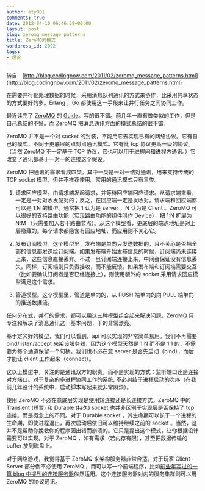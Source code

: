 ```yaml
---
author: ety001
comments: true
date: 2012-04-10 06:46:59+00:00
layout: post
slug: zeromq_message_patterns
title: ZeroMQ的模式
wordpress_id: 2092
tags:
- 理论
---
```


转自：[http://blog.codingnow.com/2011/02/zeromq_message_patterns.html](http://blog.codingnow.com/2011/02/zeromq_message_patterns.html)

在需要并行化处理数据的时候，采用消息队列通讯的方式来协作，比采用共享状态的方式要好的多。Erlang ，Go 都使用这一手段来让并行任务之间协同工作。

最近读完了 [ZeroMQ](http://www.zeromq.org/) 的 [Guide](http://zguide.zeromq.org/chapter:all)。写的很不错。前几年一直有做类似的工作，但是自己总结的不好。而 ZeroMQ 把消息通讯方面的模式总结的很不错。

ZeroMQ 并不是一个对 socket 的封装，不能用它去实现已有的网络协议。它有自己的模式，不同于更底层的点对点通讯模式。它有比 tcp 协议更高一级的协议。（当然 ZeroMQ 不一定基于 TCP 协议，它也可以用于进程间和进程内通讯。）它改变了通讯都基于一对一的连接这个假设。

ZeroMQ 把通讯的需求看成四类。其中一类是一对一结对通讯，用来支持传统的 TCP socket 模型，但并不推荐使用。常用的通讯模式只有三类。

  1. 请求回应模型。由请求端发起请求，并等待回应端回应请求。从请求端来看，一定是一对对收发配对的；反之，在回应端一定是发收对。请求端和回应端都可以是 1:N 的模型。通常把 1 认为是 server ，N 认为是 Client 。ZeroMQ 可以很好的支持路由功能（实现路由功能的组件叫作 Device），把 1:N 扩展为 N:M （只需要加入若干路由节点）。从这个模型看，更底层的端点地址是对上层隐藏的。每个请求都隐含有回应地址，而应用则不关心它。


  2. 发布订阅模型。这个模型里，发布端是单向只发送数据的，且不关心是否把全部的信息都发送给订阅端。如果发布端开始发布信息的时候，订阅端尚未连接上来，这些信息直接丢弃。不过一旦订阅端连接上来，中间会保证没有信息丢失。同样，订阅端则只负责接收，而不能反馈。如果发布端和订阅端需要交互（比如要确认订阅者是否已经连接上），则使用额外的 socket 采用请求回应模型满足这个需求。


  3. 管道模型。这个模型里，管道是单向的，从 PUSH 端单向的向 PULL 端单向的推送数据流。

任何分布式，并行的需求，都可以用这三种模型组合起来解决问题。ZeroMQ 只专注和解决了消息通讯这一基本问题，干的非常漂亮。

基于定义好的模型，我们可以看到，api 可以实现的非常简单易用。我们不再需要 bind/listen/accept 来架设服务器，因为这个模型天然是 1:N 而不是 1:1 的，不需要为每个通道保留一个句柄。我们也不必在意 server 是否先启动（bind），而后才能让 client 工作起来（connect）。

这以上模型中，关注的是通讯双方的职责，而不是实现的方式：监听端口还是连接对方端口。对于复杂的多进程协同工作的系统, 不必纠结于进程启动的次序（在我前几年设计的系统中，启动脚本写起来就非常麻烦）。

使用 ZeroMQ 不必在意底层实现是使用短连接还是长连接方式。ZeroMQ 中的 Transient (短暂) 和 Durable (持久) socket 也并非区别于实现层是否保持了 tcp 连接。而是概念上的不同。对于 Durable socket ，其生命期可以长于一个进程的生命期，即使进程退出，再次启动后依旧可以维持继续之前的 socket 。当然，这并不是帮助你挽救你的程序因出错而崩溃的。它只是提出这个模式，让你根据设计需要可以实现。对于 ZeroMQ ，如有需求（若内存有限），甚至把数据传输的 buffer 放到磁盘上。


对于网络游戏，我觉得基于 ZeroMQ 来架构服务器非常合适。对于玩家 Client - Server 部分倒不必使用 ZeroMQ ，而可以写一个前端程序，比如[前些年写过的一篇 blog 中提到的连接服务器](http://blog.codingnow.com/2006/04/iocp_kqueue_epoll.html)依然适用。这个连接服务器对内的服务集群则可以用 ZeroMQ 的协议通讯。

